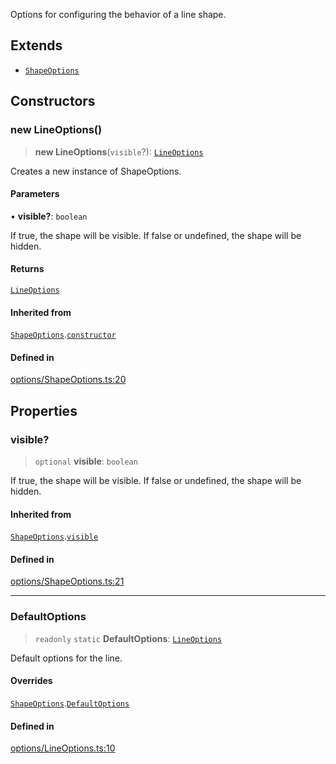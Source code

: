 Options for configuring the behavior of a line shape.

## Extends

- [`ShapeOptions`](ShapeOptions.md)

## Constructors

### new LineOptions()

> **new LineOptions**(`visible`?): [`LineOptions`](LineOptions.md)

Creates a new instance of ShapeOptions.

#### Parameters

• **visible?**: `boolean`

If true, the shape will be visible.
                 If false or undefined, the shape will be hidden.

#### Returns

[`LineOptions`](LineOptions.md)

#### Inherited from

[`ShapeOptions`](ShapeOptions.md).[`constructor`](ShapeOptions.md#constructors)

#### Defined in

[options/ShapeOptions.ts:20](https://github.com/avolutions/canvas-painter/blob/main/src/options/ShapeOptions.ts#L20)

## Properties

### visible?

> `optional` **visible**: `boolean`

If true, the shape will be visible.
                 If false or undefined, the shape will be hidden.

#### Inherited from

[`ShapeOptions`](ShapeOptions.md).[`visible`](ShapeOptions.md#visible)

#### Defined in

[options/ShapeOptions.ts:21](https://github.com/avolutions/canvas-painter/blob/main/src/options/ShapeOptions.ts#L21)

***

### DefaultOptions

> `readonly` `static` **DefaultOptions**: [`LineOptions`](LineOptions.md)

Default options for the line.

#### Overrides

[`ShapeOptions`](ShapeOptions.md).[`DefaultOptions`](ShapeOptions.md#defaultoptions)

#### Defined in

[options/LineOptions.ts:10](https://github.com/avolutions/canvas-painter/blob/main/src/options/LineOptions.ts#L10)
